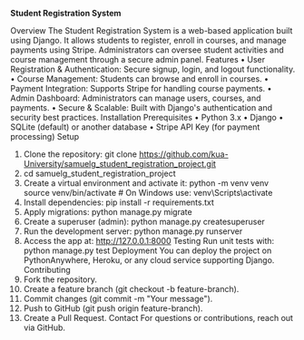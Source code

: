 **Student Registration System**

Overview
The Student Registration System is a web-based application built using Django. It allows students to register, enroll in courses, and manage payments using Stripe. Administrators can oversee student activities and course management through a secure admin panel.
Features
•	User Registration & Authentication: Secure signup, login, and logout functionality.
•	Course Management: Students can browse and enroll in courses.
•	Payment Integration: Supports Stripe for handling course payments.
•	Admin Dashboard: Administrators can manage users, courses, and payments.
•	Secure & Scalable: Built with Django's authentication and security best practices.
Installation
Prerequisites
•	Python 3.x
•	Django
•	SQLite (default) or another database
•	Stripe API Key (for payment processing)
Setup
1.	Clone the repository: 
      git clone https://github.com/kua-University/samuelg_student_registration_project.git
2.	cd samuelg_student_registration_project
3.	Create a virtual environment and activate it: 
  	python -m venv venv
    source venv/bin/activate  # On Windows use: venv\Scripts\activate
4.	Install dependencies: 
  	pip install -r requirements.txt
5.	Apply migrations: 
   	python manage.py migrate
6.	Create a superuser (admin): 
    python manage.py createsuperuser
7.	Run the development server: 
   	python manage.py runserver
8.	Access the app at: http://127.0.0.1:8000
Testing
Run unit tests with:
python manage.py test
Deployment
You can deploy the project on PythonAnywhere, Heroku, or any cloud service supporting Django.
Contributing
1.	Fork the repository.
2.	Create a feature branch (git checkout -b feature-branch).
3.	Commit changes (git commit -m "Your message").
4.	Push to GitHub (git push origin feature-branch).
5.	Create a Pull Request.
Contact
For questions or contributions, reach out via GitHub.

